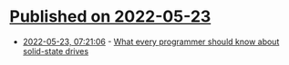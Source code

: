 # [Published on 2022-05-23](index.md)

* [2022-05-23, 07:21:06](https://news.ycombinator.com/item?id=31476172) - [What every programmer should know about solid-state drives](https://codecapsule.com/2014/02/12/coding-for-ssds-part-6-a-summary-what-every-programmer-should-know-about-solid-state-drives/)
